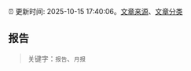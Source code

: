 :alarm_clock: 更新时间: 2025-10-15 17:40:06。[文章来源](/README.md)、[文章分类](/TAGS.md)

## 报告


> 关键字：`报告`、`月报`



